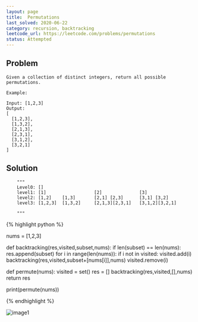 ```yaml
---
layout: page
title:  Permutations
last_solved: 2020-06-22
category: recursion, backtracking
leetcode_url: https://leetcode.com/problems/permutations
status: Attempted
---
```


Problem
-------

```
Given a collection of distinct integers, return all possible permutations.

Example:

Input: [1,2,3]
Output:
[
  [1,2,3],
  [1,3,2],
  [2,1,3],
  [2,3,1],
  [3,1,2],
  [3,2,1]
]

```

Solution
----------

```
    """
    Level0: []
    level1: [1]                  [2]              [3]
    level2: [1,2]    [1,3]       [2,1] [2,3]      [3,1] [3,2]
    level3: [1,2,3]  [1,3,2]     [2,1,3][2,3,1]   [3,1,2][3,2,1]          
    
    """
```    

{% highlight python %}

nums = [1,2,3]

def backtracking(res,visited,subset,nums):
    if len(subset) == len(nums):
        res.append(subset)
    for i in range(len(nums)):
        if i not in visited:
            visited.add(i)
            backtracking(res,visited,subset+[nums[i]],nums)
            visited.remove(i)

def permute(nums):
    visited = set()
    res = []
    backtracking(res,visited,[],nums)
    return res

print(permute(nums))

{% endhighlight %}


![image1]()